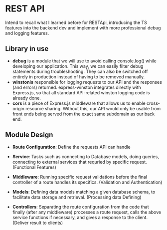 # REST API

Intend to recall what I learned before for RESTApi, introducing the TS features into the backend dev and implement with more professional debug and logging features.

## Library in use

- **debug** is a module that we will use to avoid calling console.log() while developing our application. This way, we can easily filter debug statements during troubleshooting. They can also be switched off entirely in production instead of having to be removed manually.
- **winstonis** responsible for logging requests to our API and the responses (and errors) returned. express-winston integrates directly with Express.js, so that all standard API-related winston logging code is already done.
- **cors** is a piece of Express.js middleware that allows us to enable cross-origin resource sharing. Without this, our API would only be usable from front ends being served from the exact same subdomain as our back end.

## Module Design

- **Route Configuration**: Define the requests API can handle

- **Service**: Tasks such as connecting to Database models, doing queries, connecting to external services that requried by specific request. (Functional Features)

- **Middleware**: Running specific request validations before the final controller of a route handles its specifics. (Validation and Authentication)

- **Models**: Defining data models matching a given database schema, to facilitate data storage and retrieval. (Processing data Defining)

- **Controllers**: Separating the route configuration from the code that finally (after any middleware) processes a route request, calls the above service functions if necessary, and gives a response to the client. (Deliver result to clients)
